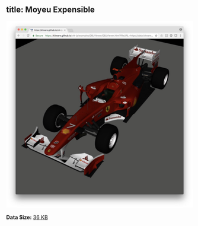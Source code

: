 title: Moyeu Expensible
---

[![Visualization](./scene/moyeu.jpg)](/vtk-js-datasets/apps/SceneExplorer.html?fileURL=/vtk-js-datasets/data/vtkjs/MoyeuExpensible.vtkjs)

__Data Size:__ [36 KB](/vtk-js-datasets/data/vtkjs/MoyeuExpensible.vtkjs)
